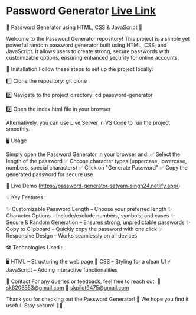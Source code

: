 # Password Generator [Live Link](https://password-generator-satyam-singh24.netlify.app/)

🚀 Password Generator using HTML, CSS & JavaScript 🔐

Welcome to the Password Generator repository! This project is a simple yet powerful random password generator built using HTML, CSS, and JavaScript. It allows users to create strong, secure passwords with customizable options, ensuring enhanced security for online accounts.

🔧 Installation
Follow these steps to set up the project locally:

1️⃣ Clone the repository:
git clone <repository-url>

2️⃣ Navigate to the project directory:
cd password-generator

3️⃣ Open the index.html file in your browser

Alternatively, you can use Live Server in VS Code to run the project smoothly.

🖥️ Usage

Simply open the Password Generator in your browser and:
✅ Select the length of the password
✅ Choose character types (uppercase, lowercase, numbers, special characters)
✅ Click on "Generate Password"
✅ Copy the generated password for secure use

🔗 Live Demo (https://password-generator-satyam-singh24.netlify.app/)

💡 Key Features : 

✨ Customizable Password Length – Choose your preferred length
✨ Character Options – Include/exclude numbers, symbols, and cases
✨ Secure & Random Generation – Ensures strong, unpredictable passwords
✨ Copy to Clipboard – Quickly copy the password with one click
✨ Responsive Design – Works seamlessly on all devices

🛠️ Technologies Used : 

🖥 HTML – Structuring the web page
🎨 CSS – Styling for a clean UI
⚡ JavaScript – Adding interactive functionalities

📧 Contact
For any queries or feedback, feel free to reach out:
📩 sk6206553@gmail.com
📩 skpilot9475@gmail.com

Thank you for checking out the Password Generator! 🚀 We hope you find it useful. Stay secure! 🔐💡

